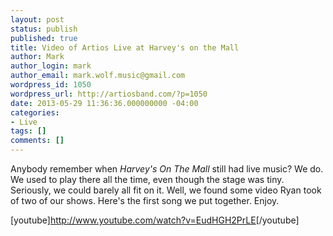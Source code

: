 ```yaml
---
layout: post
status: publish
published: true
title: Video of Artios Live at Harvey's on the Mall
author: Mark
author_login: mark
author_email: mark.wolf.music@gmail.com
wordpress_id: 1050
wordpress_url: http://artiosband.com/?p=1050
date: 2013-05-29 11:36:36.000000000 -04:00
categories:
- Live
tags: []
comments: []
---
```

Anybody remember when <em>Harvey's On The Mall</em> still had live music? We do. We used to play there all the time, even though the stage was tiny. Seriously, we could barely all fit on it. Well, we found some video Ryan took of two of our shows. Here's the first song we put together. Enjoy.

[youtube]<a href="http://www.youtube.com/watch?v=EudHGH2PrLE">http://www.youtube.com/watch?v=EudHGH2PrLE</a>[/youtube]
